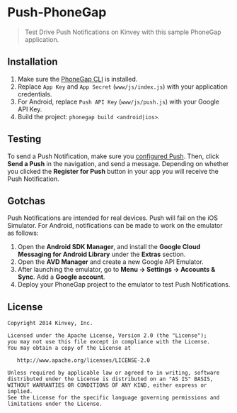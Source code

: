 # Push-PhoneGap
> Test Drive Push Notifications on Kinvey with this sample PhoneGap application.

## Installation

1. Make sure the [PhoneGap CLI](https://github.com/mwbrooks/phonegap-cli) is installed.
2. Replace `App Key` and `App Secret` (`www/js/index.js`) with your application credentials.
3. For Android, replace `Push API Key` (`www/js/push.js`) with your Google API Key.
4. Build the project: `phonegap build <android|ios>`.

## Testing
To send a Push Notification, make sure you [configured Push](http://devcenter.kinvey.com/phonegap/guides/push#ConsoleSetUp). Then, click **Send a Push** in the navigation, and send a message. Depending on whether you clicked the **Register for Push** button in your app you will receive the Push Notification.

## Gotchas
Push Notifications are intended for real devices. Push will fail on the iOS Simulator. For Android, notifications can be made to work on the emulator as follows:

1. Open the **Android SDK Manager**, and install the **Google Cloud Messaging for Android Library** under the **Extras** section.
2. Open the **AVD Manager** and create a new Google API Emulator.
3. After launching the emulator, go to **Menu → Settings → Accounts & Sync**. Add a **Google account**.
4. Deploy your PhoneGap project to the emulator to test Push Notifications.

## License

    Copyright 2014 Kinvey, Inc.

    Licensed under the Apache License, Version 2.0 (the "License");
    you may not use this file except in compliance with the License.
    You may obtain a copy of the License at

       http://www.apache.org/licenses/LICENSE-2.0

    Unless required by applicable law or agreed to in writing, software
    distributed under the License is distributed on an "AS IS" BASIS,
    WITHOUT WARRANTIES OR CONDITIONS OF ANY KIND, either express or implied.
    See the License for the specific language governing permissions and
    limitations under the License.